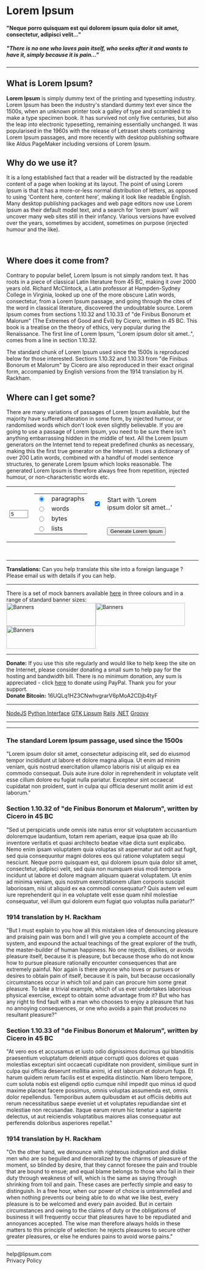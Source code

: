 </head>
<body>

<h1>Lorem Ipsum</h1>
<h4>"Neque porro quisquam est qui dolorem ipsum quia dolor sit amet, consectetur, adipisci velit..."</h4>
<h5>"There is no one who loves pain itself, who seeks after it and wants to have it, simply because it is pain..."</h5>


<hr />

<div id="Content">
<div id="bannerL"><div id="div-gpt-ad-1474537762122-2">
<script type="text/javascript">googletag.cmd.push(function() { googletag.display("div-gpt-ad-1474537762122-2"); });</script>
</div></div>
<div id="bannerR"><div id="div-gpt-ad-1474537762122-3">
<script type="text/javascript">googletag.cmd.push(function() { googletag.display("div-gpt-ad-1474537762122-3"); });</script>
</div></div>
<div id="Panes"><div>
<h2>What is Lorem Ipsum?</h2>
<p><strong>Lorem Ipsum</strong> is simply dummy text of the printing and typesetting industry. Lorem Ipsum has been the industry's standard dummy text ever since the 1500s, when an unknown printer took a galley of type and scrambled it to make a type specimen book. It has survived not only five centuries, but also the leap into electronic typesetting, remaining essentially unchanged. It was popularised in the 1960s with the release of Letraset sheets containing Lorem Ipsum passages, and more recently with desktop publishing software like Aldus PageMaker including versions of Lorem Ipsum.</p>
</div><div>
<h2>Why do we use it?</h2>
<p>It is a long established fact that a reader will be distracted by the readable content of a page when looking at its layout. The point of using Lorem Ipsum is that it has a more-or-less normal distribution of letters, as opposed to using 'Content here, content here', making it look like readable English. Many desktop publishing packages and web page editors now use Lorem Ipsum as their default model text, and a search for 'lorem ipsum' will uncover many web sites still in their infancy. Various versions have evolved over the years, sometimes by accident, sometimes on purpose (injected humour and the like).</p>
</div><br /><div>
<h2>Where does it come from?</h2>
<p>Contrary to popular belief, Lorem Ipsum is not simply random text. It has roots in a piece of classical Latin literature from 45 BC, making it over 2000 years old. Richard McClintock, a Latin professor at Hampden-Sydney College in Virginia, looked up one of the more obscure Latin words, consectetur, from a Lorem Ipsum passage, and going through the cites of the word in classical literature, discovered the undoubtable source. Lorem Ipsum comes from sections 1.10.32 and 1.10.33 of "de Finibus Bonorum et Malorum" (The Extremes of Good and Evil) by Cicero, written in 45 BC. This book is a treatise on the theory of ethics, very popular during the Renaissance. The first line of Lorem Ipsum, "Lorem ipsum dolor sit amet..", comes from a line in section 1.10.32.</p><p>The standard chunk of Lorem Ipsum used since the 1500s is reproduced below for those interested. Sections 1.10.32 and 1.10.33 from "de Finibus Bonorum et Malorum" by Cicero are also reproduced in their exact original form, accompanied by English versions from the 1914 translation by H. Rackham.</p>
</div><div>
<h2>Where can I get some?</h2>
<p>There are many variations of passages of Lorem Ipsum available, but the majority have suffered alteration in some form, by injected humour, or randomised words which don't look even slightly believable. If you are going to use a passage of Lorem Ipsum, you need to be sure there isn't anything embarrassing hidden in the middle of text. All the Lorem Ipsum generators on the Internet tend to repeat predefined chunks as necessary, making this the first true generator on the Internet. It uses a dictionary of over 200 Latin words, combined with a handful of model sentence structures, to generate Lorem Ipsum which looks reasonable. The generated Lorem Ipsum is therefore always free from repetition, injected humour, or non-characteristic words etc.</p>
<form method="post" action="/feed/html"><table style="width:100%"><tr><td rowspan="2"><input type="text" name="amount" value="5" size="3" id="amount" /></td><td rowspan="2"><table style="text-align:left"><tr><td style="width:20px"><input type="radio" name="what" value="paras" id="paras" checked="checked" /></td><td><label for="paras">paragraphs</label></td></tr><tr><td style="width:20px"><input type="radio" name="what" value="words" id="words" /></td><td><label for="words">words</label></td></tr><tr><td style="width:20px"><input type="radio" name="what" value="bytes" id="bytes" /></td><td><label for="bytes">bytes</label></td></tr><tr><td style="width:20px"><input type="radio" name="what" value="lists" id="lists" /></td><td><label for="lists">lists</label></td></tr></table></td><td style="width:20px"><input type="checkbox" name="start" id="start" value="yes" checked="checked" /></td><td style="text-align:left"><label for="start">Start with 'Lorem<br />ipsum dolor sit amet...'</label></td></tr><tr><td></td><td style="text-align:left"><input type="submit" name="generate" id="generate" value="Generate Lorem Ipsum" /></td></tr></table></form></div><br /></div>
<hr /><div class="boxed"><strong>Translations:</strong> Can you help translate this site into a foreign language ? Please email us with details if you can help.</div>

<hr /><div class="boxed">There is a set of mock banners available <a href="/banners" class="lnk">here</a> in three colours and in a range of standard banner sizes:<br /><a href="/banners"><img src="/images/banners/black_234x60.gif" width="234" height="60" alt="Banners" /></a><a href="/banners"><img src="/images/banners/grey_234x60.gif" width="234" height="60" alt="Banners" /></a><a href="/banners"><img src="/images/banners/white_234x60.gif" width="234" height="60" alt="Banners" /></a></div>

<hr /><div class="boxed"><strong>Donate:</strong> If you use this site regularly and would like to help keep the site on the Internet, please consider donating a small sum to help pay for the hosting and bandwidth bill. There is no minimum donation, any sum is appreciated - click <a target="_blank" href="/donate" class="lnk">here</a> to donate using PayPal. Thank you for your support.</div>
<div class="boxed"><strong>Donate Bitcoin:</strong> 16UQLq1HZ3CNwhvgrarV6pMoA2CDjb4tyF</div>

<hr /><div class="boxed" id="Packages">
<a target="_blank" rel="noopener" rel="nofollow" href="https://github.com/traviskaufman/node-lipsum">NodeJS</a>
<a target="_blank" rel="noopener" rel="nofollow" href="http://code.google.com/p/pypsum/">Python Interface</a>
<a target="_blank" rel="noopener" rel="nofollow" href="http://gtklipsum.sourceforge.net/">GTK Lipsum</a>
<a target="_blank" rel="noopener" rel="nofollow" href="http://github.com/gsavage/lorem_ipsum/tree/master">Rails</a>
<a target="_blank" rel="noopener" rel="nofollow" href="https://github.com/cerkit/LoremIpsum/">.NET</a>
<a target="_blank" rel="noopener" rel="nofollow" href="http://groovyconsole.appspot.com/script/64002">Groovy</a>
</div>

<hr /><div id="Lipsum-Unit5" style="margin:10px 0">
<script type="text/javascript">googletag.cmd.push(function() { googletag.display("Lipsum-Unit5"); });</script>
</div>
<hr /><div id="Translation">

<h3>The standard Lorem Ipsum passage, used since the 1500s</h3><p>"Lorem ipsum dolor sit amet, consectetur adipiscing elit, sed do eiusmod tempor incididunt ut labore et dolore magna aliqua. Ut enim ad minim veniam, quis nostrud exercitation ullamco laboris nisi ut aliquip ex ea commodo consequat. Duis aute irure dolor in reprehenderit in voluptate velit esse cillum dolore eu fugiat nulla pariatur. Excepteur sint occaecat cupidatat non proident, sunt in culpa qui officia deserunt mollit anim id est laborum."</p><h3>Section 1.10.32 of "de Finibus Bonorum et Malorum", written by Cicero in 45 BC</h3><p>"Sed ut perspiciatis unde omnis iste natus error sit voluptatem accusantium doloremque laudantium, totam rem aperiam, eaque ipsa quae ab illo inventore veritatis et quasi architecto beatae vitae dicta sunt explicabo. Nemo enim ipsam voluptatem quia voluptas sit aspernatur aut odit aut fugit, sed quia consequuntur magni dolores eos qui ratione voluptatem sequi nesciunt. Neque porro quisquam est, qui dolorem ipsum quia dolor sit amet, consectetur, adipisci velit, sed quia non numquam eius modi tempora incidunt ut labore et dolore magnam aliquam quaerat voluptatem. Ut enim ad minima veniam, quis nostrum exercitationem ullam corporis suscipit laboriosam, nisi ut aliquid ex ea commodi consequatur? Quis autem vel eum iure reprehenderit qui in ea voluptate velit esse quam nihil molestiae consequatur, vel illum qui dolorem eum fugiat quo voluptas nulla pariatur?"</p>
<h3>1914 translation by H. Rackham</h3>
<p>"But I must explain to you how all this mistaken idea of denouncing pleasure and praising pain was born and I will give you a complete account of the system, and expound the actual teachings of the great explorer of the truth, the master-builder of human happiness. No one rejects, dislikes, or avoids pleasure itself, because it is pleasure, but because those who do not know how to pursue pleasure rationally encounter consequences that are extremely painful. Nor again is there anyone who loves or pursues or desires to obtain pain of itself, because it is pain, but because occasionally circumstances occur in which toil and pain can procure him some great pleasure. To take a trivial example, which of us ever undertakes laborious physical exercise, except to obtain some advantage from it? But who has any right to find fault with a man who chooses to enjoy a pleasure that has no annoying consequences, or one who avoids a pain that produces no resultant pleasure?"</p>
<h3>Section 1.10.33 of "de Finibus Bonorum et Malorum", written by Cicero in 45 BC</h3>
<p>"At vero eos et accusamus et iusto odio dignissimos ducimus qui blanditiis praesentium voluptatum deleniti atque corrupti quos dolores et quas molestias excepturi sint occaecati cupiditate non provident, similique sunt in culpa qui officia deserunt mollitia animi, id est laborum et dolorum fuga. Et harum quidem rerum facilis est et expedita distinctio. Nam libero tempore, cum soluta nobis est eligendi optio cumque nihil impedit quo minus id quod maxime placeat facere possimus, omnis voluptas assumenda est, omnis dolor repellendus. Temporibus autem quibusdam et aut officiis debitis aut rerum necessitatibus saepe eveniet ut et voluptates repudiandae sint et molestiae non recusandae. Itaque earum rerum hic tenetur a sapiente delectus, ut aut reiciendis voluptatibus maiores alias consequatur aut perferendis doloribus asperiores repellat."</p>
<h3>1914 translation by H. Rackham</h3>
<p>"On the other hand, we denounce with righteous indignation and dislike men who are so beguiled and demoralized by the charms of pleasure of the moment, so blinded by desire, that they cannot foresee the pain and trouble that are bound to ensue; and equal blame belongs to those who fail in their duty through weakness of will, which is the same as saying through shrinking from toil and pain. These cases are perfectly simple and easy to distinguish. In a free hour, when our power of choice is untrammelled and when nothing prevents our being able to do what we like best, every pleasure is to be welcomed and every pain avoided. But in certain circumstances and owing to the claims of duty or the obligations of business it will frequently occur that pleasures have to be repudiated and annoyances accepted. The wise man therefore always holds in these matters to this principle of selection: he rejects pleasures to secure other greater pleasures, or else he endures pains to avoid worse pains."</p>
</div>

</div>

<hr />

<div class="boxed"><a style="text-decoration:none" href="mailto:help&#x40;&#108;i&#x70;sum&#46;co&#109;">hel&#x70;&#64;lip&#115;&#x75;m&#x2e;com</a><br /><a style="text-decoration:none" target="_blank" href="/privacy.pdf" />Privacy Policy</a></div>



</div>

<div class="banner" style="min-height:90px"><div id="div-gpt-ad-1456148316198-1">
<script type="text/javascript">googletag.cmd.push(function() { googletag.display("div-gpt-ad-1456148316198-1"); });</script>
</div></div>

</div>

 <script>
  (function(i,s,o,g,r,a,m){i['GoogleAnalyticsObject']=r;i[r]=i[r]||function(){
  (i[r].q=i[r].q||[]).push(arguments)},i[r].l=1*new Date();a=s.createElement(o),
  m=s.getElementsByTagName(o)[0];a.async=1;a.src=g;m.parentNode.insertBefore(a,m)
  })(window,document,'script','//www.google-analytics.com/analytics.js','ga');
  ga('create', 'UA-15036679-1', '.lipsum.com');
  ga('send', 'pageview');
</script> 
<!-- Generated in 0.007 seconds -->
</body></html>

<!--
**GSGII/gsgii** is a ✨ _special_ ✨ repository because its `README.md` (this file) appears on your GitHub profile.

Here are some ideas to get you started:

- 🔭 I’m currently working on ...
- 🌱 I’m currently learning ...
- 👯 I’m looking to collaborate on ...
- 🤔 I’m looking for help with ...
- 💬 Ask me about ...
- 📫 How to reach me: ...
- 😄 Pronouns: ...
- ⚡ Fun fact: ...
-->
